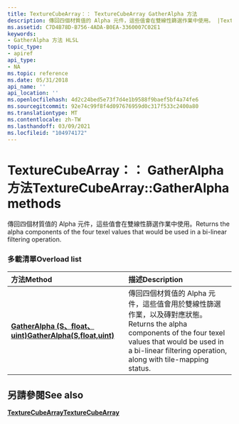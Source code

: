 ```yaml
---
title: TextureCubeArray：： TextureCubeArray GatherAlpha 方法
description: 傳回四個材質值的 Alpha 元件，這些值會在雙線性篩選作業中使用。 |TextureCubeArray：： TextureCubeArray GatherAlpha 方法
ms.assetid: C7D4B78D-B756-4ADA-B0EA-3360007C02E1
keywords:
- GatherAlpha 方法 HLSL
topic_type:
- apiref
api_type:
- NA
ms.topic: reference
ms.date: 05/31/2018
api_name: ''
api_location: ''
ms.openlocfilehash: 4d2c24bed5e73f7d4e1b9588f9baef5bf4a74fe6
ms.sourcegitcommit: 92e74c99f8f4d097676959d0c317f533c2400a80
ms.translationtype: MT
ms.contentlocale: zh-TW
ms.lasthandoff: 03/09/2021
ms.locfileid: "104974172"
---
```

# <a name="texturecubearraygatheralpha-methods"></a><span data-ttu-id="e4374-105">TextureCubeArray：： GatherAlpha 方法</span><span class="sxs-lookup"><span data-stu-id="e4374-105">TextureCubeArray::GatherAlpha methods</span></span>

<span data-ttu-id="e4374-106">傳回四個材質值的 Alpha 元件，這些值會在雙線性篩選作業中使用。</span><span class="sxs-lookup"><span data-stu-id="e4374-106">Returns the alpha components of the four texel values that would be used in a bi-linear filtering operation.</span></span>

### <a name="overload-list"></a><span data-ttu-id="e4374-107">多載清單</span><span class="sxs-lookup"><span data-stu-id="e4374-107">Overload list</span></span>



| <span data-ttu-id="e4374-108">方法</span><span class="sxs-lookup"><span data-stu-id="e4374-108">Method</span></span>                                                                    | <span data-ttu-id="e4374-109">描述</span><span class="sxs-lookup"><span data-stu-id="e4374-109">Description</span></span>                                                                                                                                      |
|:--------------------------------------------------------------------------|:-------------------------------------------------------------------------------------------------------------------------------------------------|
| [<span data-ttu-id="e4374-110">**GatherAlpha (S、float、uint)**</span><span class="sxs-lookup"><span data-stu-id="e4374-110">**GatherAlpha(S,float,uint)**</span></span>](tcubearray-gatheralpha-s-float-uint-.md) | <span data-ttu-id="e4374-111">傳回四個材質值的 Alpha 元件，這些值會用於雙線性篩選作業，以及磚對應狀態。</span><span class="sxs-lookup"><span data-stu-id="e4374-111">Returns the alpha components of the four texel values that would be used in a bi-linear filtering operation, along with tile-mapping status.</span></span><br/> |



## <a name="see-also"></a><span data-ttu-id="e4374-112">另請參閱</span><span class="sxs-lookup"><span data-stu-id="e4374-112">See also</span></span>

<dl> <dt>

[<span data-ttu-id="e4374-113">**TextureCubeArray**</span><span class="sxs-lookup"><span data-stu-id="e4374-113">**TextureCubeArray**</span></span>](texturecubearray.md)
</dt> </dl>

 

 





